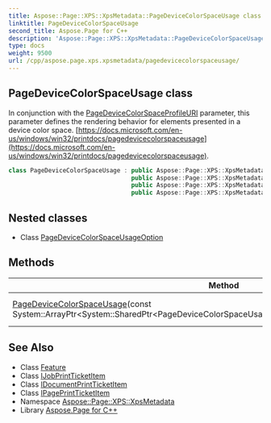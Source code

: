 ```yaml
---
title: Aspose::Page::XPS::XpsMetadata::PageDeviceColorSpaceUsage class
linktitle: PageDeviceColorSpaceUsage
second_title: Aspose.Page for C++
description: 'Aspose::Page::XPS::XpsMetadata::PageDeviceColorSpaceUsage class. In conjunction with the PageDeviceColorSpaceProfileURI parameter, this parameter defines the rendering behavior for elements presented in a device color space.  in C++.'
type: docs
weight: 9500
url: /cpp/aspose.page.xps.xpsmetadata/pagedevicecolorspaceusage/
---
```

## PageDeviceColorSpaceUsage class


In conjunction with the [PageDeviceColorSpaceProfileURI](../pagedevicecolorspaceprofileuri/) parameter, this parameter defines the rendering behavior for elements presented in a device color space. [https://docs.microsoft.com/en-us/windows/win32/printdocs/pagedevicecolorspaceusage](https://docs.microsoft.com/en-us/windows/win32/printdocs/pagedevicecolorspaceusage).

```cpp
class PageDeviceColorSpaceUsage : public Aspose::Page::XPS::XpsMetadata::Feature,
                                  public Aspose::Page::XPS::XpsMetadata::IJobPrintTicketItem,
                                  public Aspose::Page::XPS::XpsMetadata::IDocumentPrintTicketItem,
                                  public Aspose::Page::XPS::XpsMetadata::IPagePrintTicketItem
```

## Nested classes

* Class [PageDeviceColorSpaceUsageOption](./pagedevicecolorspaceusageoption/)
## Methods

| Method | Description |
| --- | --- |
| [PageDeviceColorSpaceUsage](./pagedevicecolorspaceusage/)(const System::ArrayPtr\<System::SharedPtr\<PageDeviceColorSpaceUsage::PageDeviceColorSpaceUsageOption\>\>\&) | Creates a new instance. |
## See Also

* Class [Feature](../feature/)
* Class [IJobPrintTicketItem](../ijobprintticketitem/)
* Class [IDocumentPrintTicketItem](../idocumentprintticketitem/)
* Class [IPagePrintTicketItem](../ipageprintticketitem/)
* Namespace [Aspose::Page::XPS::XpsMetadata](../)
* Library [Aspose.Page for C++](../../)
